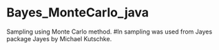 # Bayes_MonteCarlo_java
Sampling using Monte Carlo method.
#In sampling was used from Jayes package 
Jayes by Michael Kutschke.


